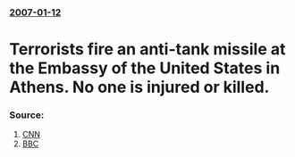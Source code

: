 ### [2007-01-12](/news/2007/01/12/index.md)

#  Terrorists fire an anti-tank missile at the Embassy of the United States in Athens. No one is injured or killed. 




### Source:

1. [CNN](http://www.cnn.com/2007/WORLD/europe/01/12/athens.blast/index.html)
2. [BBC](http://news.bbc.co.uk/2/hi/europe/6254399.stm)

